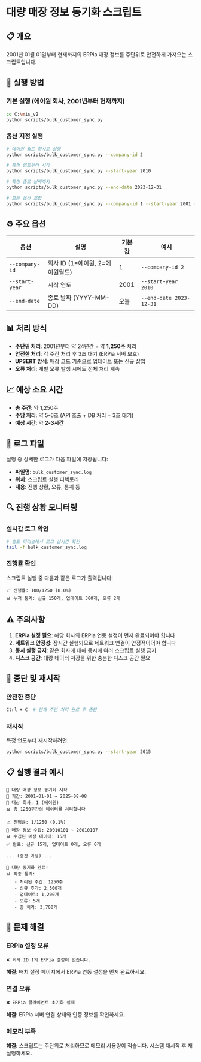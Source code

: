 # 대량 매장 정보 동기화 스크립트

## 📋 개요

2001년 01월 01일부터 현재까지의 ERPia 매장 정보를 주단위로 안전하게 가져오는 스크립트입니다.

## 🚀 실행 방법

### 기본 실행 (에이원 회사, 2001년부터 현재까지)
```bash
cd C:\mis_v2
python scripts/bulk_customer_sync.py
```

### 옵션 지정 실행
```bash
# 에이원 월드 회사로 실행
python scripts/bulk_customer_sync.py --company-id 2

# 특정 연도부터 시작
python scripts/bulk_customer_sync.py --start-year 2010

# 특정 종료 날짜까지
python scripts/bulk_customer_sync.py --end-date 2023-12-31

# 모든 옵션 조합
python scripts/bulk_customer_sync.py --company-id 1 --start-year 2001 --end-date 2025-08-08
```

## ⚙️ 주요 옵션

| 옵션 | 설명 | 기본값 | 예시 |
|------|------|--------|------|
| `--company-id` | 회사 ID (1=에이원, 2=에이원월드) | 1 | `--company-id 2` |
| `--start-year` | 시작 연도 | 2001 | `--start-year 2010` |
| `--end-date` | 종료 날짜 (YYYY-MM-DD) | 오늘 | `--end-date 2023-12-31` |

## 📊 처리 방식

- **주단위 처리**: 2001년부터 약 24년간 = 약 **1,250주** 처리
- **안전한 처리**: 각 주간 처리 후 3초 대기 (ERPia 서버 보호)
- **UPSERT 방식**: 매장 코드 기준으로 업데이트 또는 신규 삽입
- **오류 처리**: 개별 오류 발생 시에도 전체 처리 계속

## 📈 예상 소요 시간

- **총 주간**: 약 1,250주
- **주당 처리**: 약 5-6초 (API 호출 + DB 처리 + 3초 대기)
- **예상 시간**: 약 **2-3시간**

## 📝 로그 파일

실행 중 상세한 로그가 다음 파일에 저장됩니다:
- **파일명**: `bulk_customer_sync.log`
- **위치**: 스크립트 실행 디렉토리
- **내용**: 진행 상황, 오류, 통계 등

## 🔍 진행 상황 모니터링

### 실시간 로그 확인
```bash
# 별도 터미널에서 로그 실시간 확인
tail -f bulk_customer_sync.log
```

### 진행률 확인
스크립트 실행 중 다음과 같은 로그가 출력됩니다:
```
📈 진행률: 100/1250 (8.0%)
📊 누적 통계: 신규 150개, 업데이트 300개, 오류 2개
```

## ⚠️ 주의사항

1. **ERPia 설정 필요**: 해당 회사의 ERPia 연동 설정이 먼저 완료되어야 합니다
2. **네트워크 안정성**: 장시간 실행되므로 네트워크 연결이 안정적이어야 합니다
3. **동시 실행 금지**: 같은 회사에 대해 동시에 여러 스크립트 실행 금지
4. **디스크 공간**: 대량 데이터 저장을 위한 충분한 디스크 공간 필요

## 🛑 중단 및 재시작

### 안전한 중단
```bash
Ctrl + C  # 현재 주간 처리 완료 후 중단
```

### 재시작
특정 연도부터 재시작하려면:
```bash
python scripts/bulk_customer_sync.py --start-year 2015
```

## 📋 실행 결과 예시

```
🚀 대량 매장 정보 동기화 시작
📅 기간: 2001-01-01 ~ 2025-08-08
🏢 대상 회사: 1 (에이원)
📊 총 1250주간의 데이터를 처리합니다

📈 진행률: 1/1250 (0.1%)
📅 매장 정보 수집: 20010101 ~ 20010107
📊 수집된 매장 데이터: 15개
✅ 완료: 신규 15개, 업데이트 0개, 오류 0개

... (중간 과정) ...

🎉 대량 동기화 완료!
📊 최종 통계:
   - 처리된 주간: 1250주
   - 신규 추가: 2,500개
   - 업데이트: 1,200개
   - 오류: 5개
   - 총 처리: 3,700개
```

## 🔧 문제 해결

### ERPia 설정 오류
```
❌ 회사 ID 1의 ERPia 설정이 없습니다.
```
**해결**: 배치 설정 페이지에서 ERPia 연동 설정을 먼저 완료하세요.

### 연결 오류
```
❌ ERPia 클라이언트 초기화 실패
```
**해결**: ERPia 서버 연결 상태와 인증 정보를 확인하세요.

### 메모리 부족
**해결**: 스크립트는 주단위로 처리하므로 메모리 사용량이 적습니다. 시스템 재시작 후 재실행하세요. 